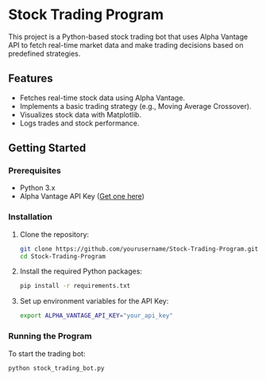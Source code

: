 # Stock Trading Program

This project is a Python-based stock trading bot that uses Alpha Vantage API to fetch real-time market data and make trading decisions based on predefined strategies.

## Features
- Fetches real-time stock data using Alpha Vantage.
- Implements a basic trading strategy (e.g., Moving Average Crossover).
- Visualizes stock data with Matplotlib.
- Logs trades and stock performance.

## Getting Started

### Prerequisites
- Python 3.x
- Alpha Vantage API Key ([Get one here](https://www.alphavantage.co/support/#api-key))

### Installation
1. Clone the repository:
   ```bash
   git clone https://github.com/yourusername/Stock-Trading-Program.git
   cd Stock-Trading-Program
   ```
2. Install the required Python packages:
   ```bash
   pip install -r requirements.txt
   ```
3. Set up environment variables for the API Key:
   ```bash
   export ALPHA_VANTAGE_API_KEY="your_api_key"
   ```

### Running the Program
To start the trading bot:
```bash
python stock_trading_bot.py
